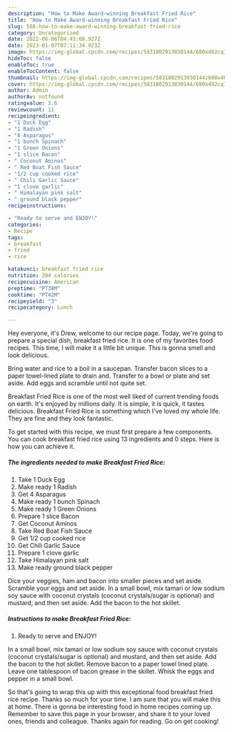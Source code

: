 ```yaml
---
description: "How to Make Award-winning Breakfast Fried Rice"
title: "How to Make Award-winning Breakfast Fried Rice"
slug: 588-how-to-make-award-winning-breakfast-fried-rice
category: Uncategorized
date: 2022-06-06T04:43:08.927Z
date: 2023-01-07T07:11:34.923Z
image: https://img-global.cpcdn.com/recipes/5831802913030144/680x482cq70/breakfast-fried-rice-recipe-main-photo.jpg
hideToc: false
enableToc: true
enableTocContent: false
thumbnail: https://img-global.cpcdn.com/recipes/5831802913030144/680x482cq70/breakfast-fried-rice-recipe-main-photo.jpg
cover: https://img-global.cpcdn.com/recipes/5831802913030144/680x482cq70/breakfast-fried-rice-recipe-main-photo.jpg
author: Admin
authorAv: notfound
ratingvalue: 3.6
reviewcount: 11
recipeingredient:
- "1 Duck Egg"
- "1 Radish"
- "4 Asparagus"
- "1 bunch Spinach"
- "1 Green Onions"
- "1 slice Bacon"
- " Coconut Aminos"
- " Red Boat Fish Sauce"
- "1/2 cup cooked rice"
- " Chili Garlic Sauce"
- "1 clove garlic"
- " Himalayan pink salt"
- " ground black pepper"
recipeinstructions:

- "Ready to serve and ENJOY!"
categories:
- Recipe
tags:
- breakfast
- fried
- rice

katakunci: breakfast fried rice 
nutrition: 204 calories
recipecuisine: American
preptime: "PT38M"
cooktime: "PT42M"
recipeyield: "3"
recipecategory: Lunch

---
```



Hey everyone, it's Drew, welcome to our recipe page. Today, we're going to prepare a special dish, breakfast fried rice. It is one of my favorites food recipes. This time, I will make it a little bit unique. This is gonna smell and look delicious.

Bring water and rice to a boil in a saucepan. Transfer bacon slices to a paper towel-lined plate to drain and. Transfer to a bowl or plate and set aside. Add eggs and scramble until not quite set.

Breakfast Fried Rice is one of the most well liked of current trending foods on earth. It's enjoyed by millions daily. It is simple, it is quick, it tastes delicious. Breakfast Fried Rice is something which I've loved my whole life. They are fine and they look fantastic.


To get started with this recipe, we must first prepare a few components. You can cook breakfast fried rice using 13 ingredients and 0 steps. Here is how you can achieve it.

<!--inarticleads1-->

##### The ingredients needed to make Breakfast Fried Rice:

1. Take 1 Duck Egg
1. Make ready 1 Radish
1. Get 4 Asparagus
1. Make ready 1 bunch Spinach
1. Make ready 1 Green Onions
1. Prepare 1 slice Bacon
1. Get  Coconut Aminos
1. Take  Red Boat Fish Sauce
1. Get 1/2 cup cooked rice
1. Get  Chili Garlic Sauce
1. Prepare 1 clove garlic
1. Take  Himalayan pink salt
1. Make ready  ground black pepper


Dice your veggies, ham and bacon into smaller pieces and set aside. Scramble your eggs and set aside. In a small bowl, mix tamari or low sodium soy sauce with coconut crystals (coconut crystals/sugar is optional) and mustard, and then set aside. Add the bacon to the hot skillet. 

<!--inarticleads2-->

##### Instructions to make Breakfast Fried Rice:


1. Ready to serve and ENJOY!

In a small bowl, mix tamari or low sodium soy sauce with coconut crystals (coconut crystals/sugar is optional) and mustard, and then set aside. Add the bacon to the hot skillet. Remove bacon to a paper towel lined plate. Leave one tablespoon of bacon grease in the skillet. Whisk the eggs and pepper in a small bowl. 

So that's going to wrap this up with this exceptional food breakfast fried rice recipe. Thanks so much for your time. I am sure that you will make this at home. There is gonna be interesting food in home recipes coming up. Remember to save this page in your browser, and share it to your loved ones, friends and colleague. Thanks again for reading. Go on get cooking!
